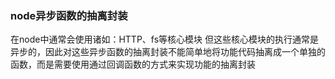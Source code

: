 ### node异步函数的抽离封装
在node中通常会使用诸如：HTTP、fs等核心模块
但这些核心模块的执行通常是异步的，因此对这些异步函数的抽离封装不能简单地将功能代码抽离成一个单独的函数，而是需要使用通过回调函数的方式来实现功能的抽离封装
